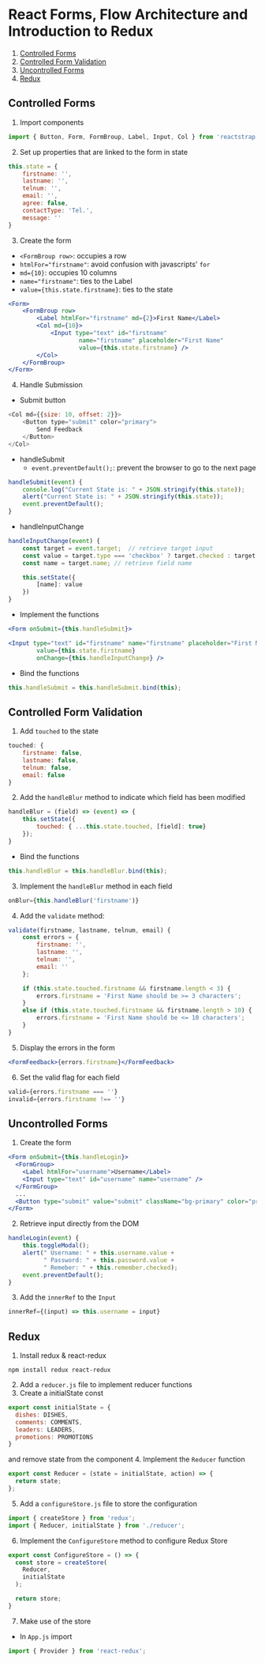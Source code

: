 # React Forms, Flow Architecture and Introduction to Redux

1. [Controlled Forms](#controlled-forms)
2. [Controlled Form Validation](#controlled-form-validation)
3. [Uncontrolled Forms](#uncontrolled-forms)
4. [Redux](#redux)

## Controlled Forms
1. Import components
```javascript
import { Button, Form, FormBroup, Label, Input, Col } from 'reactstrap';
```

2. Set up properties that are linked to the form in state
```javascript
this.state = {
    firstname: '',
    lastname: '',
    telnum: '',
    email: '',
    agree: false,
    contactType: 'Tel.',
    message: ''
}
```
3. Create the form
- `<FormBroup row>`: occupies a row
- `htmlFor="firstname"`: avoid confusion with javascripts' `for`
- `md={10}`: occupies 10 columns
- `name="firstname"`: ties to the Label
- `value={this.state.firstname}`: ties to the state
```jsx
<Form>
    <FormBroup row>
        <Label htmlFor="firstname" md={2}>First Name</Label>
        <Col md={10}>
            <Input type="text" id="firstname" 
                    name="firstname" placeholder="First Name"
                    value={this.state.firstname} />
        </Col>
    </FormBroup>
</Form>
```

4. Handle Submission
- Submit button
```javascript
<Col md={{size: 10, offset: 2}}>
    <Button type="submit" color="primary">
        Send Feedback
    </Button>
</Col>
```
- handleSubmit
  - `event.preventDefault();`: prevent the browser to go to the next page
```javascript
handleSubmit(event) {
    console.log("Current State is: " + JSON.stringify(this.state));
    alert("Current State is: " + JSON.stringify(this.state));
    event.preventDefault();
}
```

- handleInputChange
```javascript
handleInputChange(event) {
    const target = event.target;  // retrieve target input
    const value = target.type === 'checkbox' ? target.checked : target.value;
    const name = target.name; // retrieve field name

    this.setState({
        [name]: value
    })
}
```
- Implement the functions
```jsx
<Form onSubmit={this.handleSubmit}>
```
```jsx
<Input type="text" id="firstname" name="firstname" placeholder="First Name"
        value={this.state.firstname}
        onChange={this.handleInputChange} />
```
- Bind the functions
```javascript
this.handleSubmit = this.handleSubmit.bind(this);
```

## Controlled Form Validation
1. Add `touched` to the state
```javascript
touched: {
    firstname: false,
    lastname: false,
    telnum: false,
    email: false
}
```

2. Add the `handleBlur` method to indicate which field has been modified
```javascript
handleBlur = (field) => (event) => {
    this.setState({
        touched: { ...this.state.touched, [field]: true}
    });
}
```
- Bind the functions
```javascript
this.handleBlur = this.handleBlur.bind(this);
```

3. Implement the `handleBlur` method in each field
```jsx
onBlur={this.handleBlur('firstname')}
```
4.  Add the `validate` method:
```javascript
validate(firstname, lastname, telnum, email) {
    const errors = {
        firstname: '',
        lastname: '',
        telnum: '',
        email: ''
    };

    if (this.state.touched.firstname && firstname.length < 3) {
        errors.firstname = 'First Name should be >= 3 characters';
    }
    else if (this.state.touched.firstname && firstname.length > 10) {
        errors.firstname = 'First Name should be <= 10 characters';
    }
}
```
5. Display the errors in the form
```jsx
<FormFeedback>{errors.firstname}</FormFeedback>
```
6. Set the valid flag for each field
```jsx
valid={errors.firstname === ''}
invalid={errors.firstname !== ''}
```

## Uncontrolled Forms
1. Create the form
```jsx
<Form onSubmit={this.handleLogin}>
  <FormGroup>
    <Label htmlFor="username">Username</Label>
    <Input type="text" id="username" name="username" />
  </FormGroup>
  ...
  <Button type="submit" value="submit" className="bg-primary" color="primary">Login</Button>
</Form>
```
2. Retrieve input directly from the DOM
```javascript
handleLogin(event) {
    this.toggleModal();
    alert(" Username: " + this.username.value + 
          " Password: " + this.password.value +
          " Remeber: " + this.remember.checked);
    event.preventDefault();
}
```
3. Add the `innerRef` to the `Input`
```jsx
innerRef={(input) => this.username = input}
```
## Redux
1. Install redux & react-redux
```shell
npm install redux react-redux
```
2. Add a `reducer.js` file to implement reducer functions
3. Create a initialState const
```javascript
export const initialState = {
  dishes: DISHES,
  comments: COMMENTS,
  leaders: LEADERS,
  promotions: PROMOTIONS
}
```
and remove state from the component
4. Implement the `Reducer` function
```javascript
export const Reducer = (state = initialState, action) => {
  return state;
};
```
5. Add a `configureStore.js` file to store the configuration
```javascript
import { createStore } from 'redux';
import { Reducer, initialState } from './reducer';
```
6. Implement the `ConfigureStore` method to configure Redux Store
```javascript
export const ConfigureStore = () => {
  const store = createStore(
    Reducer, 
    initialState
  );

  return store;
}
```
7. Make use of the store
- In `App.js` import
```javascript
import { Provider } from 'react-redux';
```



   
